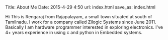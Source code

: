 Title: About Me
Date: 2015-4-29 4:50
url: index.html
save_as: index.html

Hi This is Rengaraj from Rajapalayam, a small town situated at south of Tamilnadu.
I work for a company called Zilogic Systems since June 2011.
Basically I am hardware programmer interested in exploring electronics.
I've 4+ years experience in using c and python in Embedded systems.